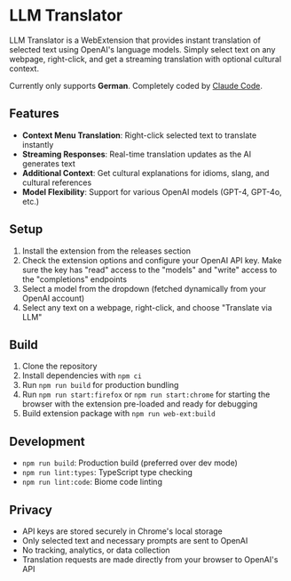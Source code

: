 # LLM Translator

LLM Translator is a WebExtension that provides instant translation of selected text using OpenAI's language models. Simply select text on any webpage, right-click, and get a streaming translation with optional cultural context.

Currently only supports **German**. Completely coded by [Claude Code](https://www.anthropic.com/claude-code).

## Features

- **Context Menu Translation**: Right-click selected text to translate instantly
- **Streaming Responses**: Real-time translation updates as the AI generates text
- **Additional Context**: Get cultural explanations for idioms, slang, and cultural references
- **Model Flexibility**: Support for various OpenAI models (GPT-4, GPT-4o, etc.)

## Setup

1. Install the extension from the releases section
2. Check the extension options and configure your OpenAI API key. Make sure the key has "read" access to the "models" and "write" access to the "completions" endpoints
3. Select a model from the dropdown (fetched dynamically from your OpenAI account)
4. Select any text on a webpage, right-click, and choose "Translate via LLM"

## Build

1. Clone the repository
2. Install dependencies with `npm ci`
3. Run `npm run build` for production bundling
4. Run `npm run start:firefox` or `npm run start:chrome` for starting the browser with the extension pre-loaded and ready for debugging
5. Build extension package with `npm run web-ext:build`

## Development

- `npm run build`: Production build (preferred over dev mode)
- `npm run lint:types`: TypeScript type checking
- `npm run lint:code`: Biome code linting


## Privacy

- API keys are stored securely in Chrome's local storage
- Only selected text and necessary prompts are sent to OpenAI
- No tracking, analytics, or data collection
- Translation requests are made directly from your browser to OpenAI's API
